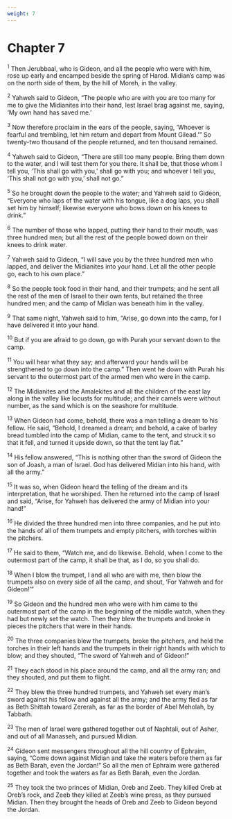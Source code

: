 ```yaml
---
weight: 7
---
```


# Chapter 7

<sup>1</sup> Then Jerubbaal, who is Gideon, and all the people who were with him, rose up early and encamped beside the spring of Harod. Midian’s camp was on the north side of them, by the hill of Moreh, in the valley. 

<sup>2</sup> Yahweh said to Gideon, “The people who are with you are too many for me to give the Midianites into their hand, lest Israel brag against me, saying, ‘My own hand has saved me.’ 

<sup>3</sup> Now therefore proclaim in the ears of the people, saying, ‘Whoever is fearful and trembling, let him return and depart from Mount Gilead.’” So twenty-two thousand of the people returned, and ten thousand remained. 

<sup>4</sup> Yahweh said to Gideon, “There are still too many people. Bring them down to the water, and I will test them for you there. It shall be, that those whom I tell you, ‘This shall go with you,’ shall go with you; and whoever I tell you, ‘This shall not go with you,’ shall not go.” 

<sup>5</sup> So he brought down the people to the water; and Yahweh said to Gideon, “Everyone who laps of the water with his tongue, like a dog laps, you shall set him by himself; likewise everyone who bows down on his knees to drink.” 

<sup>6</sup> The number of those who lapped, putting their hand to their mouth, was three hundred men; but all the rest of the people bowed down on their knees to drink water. 

<sup>7</sup> Yahweh said to Gideon, “I will save you by the three hundred men who lapped, and deliver the Midianites into your hand. Let all the other people go, each to his own place.” 

<sup>8</sup> So the people took food in their hand, and their trumpets; and he sent all the rest of the men of Israel to their own tents, but retained the three hundred men; and the camp of Midian was beneath him in the valley. 

<sup>9</sup> That same night, Yahweh said to him, “Arise, go down into the camp, for I have delivered it into your hand. 

<sup>10</sup> But if you are afraid to go down, go with Purah your servant down to the camp. 

<sup>11</sup> You will hear what they say; and afterward your hands will be strengthened to go down into the camp.” Then went he down with Purah his servant to the outermost part of the armed men who were in the camp. 

<sup>12</sup> The Midianites and the Amalekites and all the children of the east lay along in the valley like locusts for multitude; and their camels were without number, as the sand which is on the seashore for multitude. 

<sup>13</sup> When Gideon had come, behold, there was a man telling a dream to his fellow. He said, “Behold, I dreamed a dream; and behold, a cake of barley bread tumbled into the camp of Midian, came to the tent, and struck it so that it fell, and turned it upside down, so that the tent lay flat.” 

<sup>14</sup> His fellow answered, “This is nothing other than the sword of Gideon the son of Joash, a man of Israel. God has delivered Midian into his hand, with all the army.” 

<sup>15</sup> It was so, when Gideon heard the telling of the dream and its interpretation, that he worshiped. Then he returned into the camp of Israel and said, “Arise, for Yahweh has delivered the army of Midian into your hand!” 

<sup>16</sup> He divided the three hundred men into three companies, and he put into the hands of all of them trumpets and empty pitchers, with torches within the pitchers. 

<sup>17</sup> He said to them, “Watch me, and do likewise. Behold, when I come to the outermost part of the camp, it shall be that, as I do, so you shall do. 

<sup>18</sup> When I blow the trumpet, I and all who are with me, then blow the trumpets also on every side of all the camp, and shout, ‘For Yahweh and for Gideon!’” 

<sup>19</sup> So Gideon and the hundred men who were with him came to the outermost part of the camp in the beginning of the middle watch, when they had but newly set the watch. Then they blew the trumpets and broke in pieces the pitchers that were in their hands. 

<sup>20</sup> The three companies blew the trumpets, broke the pitchers, and held the torches in their left hands and the trumpets in their right hands with which to blow; and they shouted, “The sword of Yahweh and of Gideon!” 

<sup>21</sup> They each stood in his place around the camp, and all the army ran; and they shouted, and put them to flight. 

<sup>22</sup> They blew the three hundred trumpets, and Yahweh set every man’s sword against his fellow and against all the army; and the army fled as far as Beth Shittah toward Zererah, as far as the border of Abel Meholah, by Tabbath. 

<sup>23</sup> The men of Israel were gathered together out of Naphtali, out of Asher, and out of all Manasseh, and pursued Midian. 

<sup>24</sup> Gideon sent messengers throughout all the hill country of Ephraim, saying, “Come down against Midian and take the waters before them as far as Beth Barah, even the Jordan!” So all the men of Ephraim were gathered together and took the waters as far as Beth Barah, even the Jordan. 

<sup>25</sup> They took the two princes of Midian, Oreb and Zeeb. They killed Oreb at Oreb’s rock, and Zeeb they killed at Zeeb’s wine press, as they pursued Midian. Then they brought the heads of Oreb and Zeeb to Gideon beyond the Jordan. 



